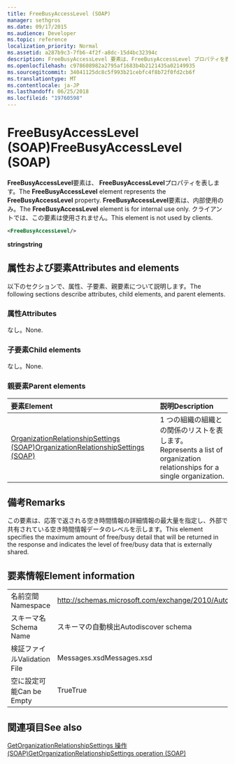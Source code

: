 ```yaml
---
title: FreeBusyAccessLevel (SOAP)
manager: sethgros
ms.date: 09/17/2015
ms.audience: Developer
ms.topic: reference
localization_priority: Normal
ms.assetid: a287b9c3-7fb6-4f2f-a8dc-15d4bc32394c
description: FreeBusyAccessLevel 要素は、FreeBusyAccessLevel プロパティを表します。 FreeBusyAccessLevel 要素は、内部使用のみ。 クライアントでは、この要素は使用されません。
ms.openlocfilehash: c978608982a2795af1683b4b2121435a02149935
ms.sourcegitcommit: 34041125dc8c5f993b21cebfc4f8b72f0fd2cb6f
ms.translationtype: MT
ms.contentlocale: ja-JP
ms.lasthandoff: 06/25/2018
ms.locfileid: "19760598"
---
```

# <a name="freebusyaccesslevel-soap"></a><span data-ttu-id="c6a34-105">FreeBusyAccessLevel (SOAP)</span><span class="sxs-lookup"><span data-stu-id="c6a34-105">FreeBusyAccessLevel (SOAP)</span></span>

<span data-ttu-id="c6a34-106">**FreeBusyAccessLevel**要素は、 **FreeBusyAccessLevel**プロパティを表します。</span><span class="sxs-lookup"><span data-stu-id="c6a34-106">The **FreeBusyAccessLevel** element represents the **FreeBusyAccessLevel** property.</span></span> <span data-ttu-id="c6a34-107">**FreeBusyAccessLevel**要素は、内部使用のみ。</span><span class="sxs-lookup"><span data-stu-id="c6a34-107">The **FreeBusyAccessLevel** element is for internal use only.</span></span> <span data-ttu-id="c6a34-108">クライアントでは、この要素は使用されません。</span><span class="sxs-lookup"><span data-stu-id="c6a34-108">This element is not used by clients.</span></span> 
  
```XML
<FreeBusyAccessLevel/>
```

 <span data-ttu-id="c6a34-109">**string**</span><span class="sxs-lookup"><span data-stu-id="c6a34-109">**string**</span></span>
## <a name="attributes-and-elements"></a><span data-ttu-id="c6a34-110">属性および要素</span><span class="sxs-lookup"><span data-stu-id="c6a34-110">Attributes and elements</span></span>

<span data-ttu-id="c6a34-111">以下のセクションで、属性、子要素、親要素について説明します。</span><span class="sxs-lookup"><span data-stu-id="c6a34-111">The following sections describe attributes, child elements, and parent elements.</span></span>
  
### <a name="attributes"></a><span data-ttu-id="c6a34-112">属性</span><span class="sxs-lookup"><span data-stu-id="c6a34-112">Attributes</span></span>

<span data-ttu-id="c6a34-113">なし。</span><span class="sxs-lookup"><span data-stu-id="c6a34-113">None.</span></span>
  
### <a name="child-elements"></a><span data-ttu-id="c6a34-114">子要素</span><span class="sxs-lookup"><span data-stu-id="c6a34-114">Child elements</span></span>

<span data-ttu-id="c6a34-115">なし。</span><span class="sxs-lookup"><span data-stu-id="c6a34-115">None.</span></span>
  
### <a name="parent-elements"></a><span data-ttu-id="c6a34-116">親要素</span><span class="sxs-lookup"><span data-stu-id="c6a34-116">Parent elements</span></span>

|<span data-ttu-id="c6a34-117">**要素**</span><span class="sxs-lookup"><span data-stu-id="c6a34-117">**Element**</span></span>|<span data-ttu-id="c6a34-118">**説明**</span><span class="sxs-lookup"><span data-stu-id="c6a34-118">**Description**</span></span>|
|:-----|:-----|
|[<span data-ttu-id="c6a34-119">OrganizationRelationshipSettings (SOAP)</span><span class="sxs-lookup"><span data-stu-id="c6a34-119">OrganizationRelationshipSettings (SOAP)</span></span>](organizationrelationshipsettings-soap.md) <br/> |<span data-ttu-id="c6a34-120">1 つの組織の組織との関係のリストを表します。</span><span class="sxs-lookup"><span data-stu-id="c6a34-120">Represents a list of organization relationships for a single organization.</span></span>  <br/> |
   
## <a name="remarks"></a><span data-ttu-id="c6a34-121">備考</span><span class="sxs-lookup"><span data-stu-id="c6a34-121">Remarks</span></span>

<span data-ttu-id="c6a34-122">この要素は、応答で返される空き時間情報の詳細情報の最大量を指定し、外部で共有されている空き時間情報データのレベルを示します。</span><span class="sxs-lookup"><span data-stu-id="c6a34-122">This element specifies the maximum amount of free/busy detail that will be returned in the response and indicates the level of free/busy data that is externally shared.</span></span> 
  
## <a name="element-information"></a><span data-ttu-id="c6a34-123">要素情報</span><span class="sxs-lookup"><span data-stu-id="c6a34-123">Element information</span></span>

|||
|:-----|:-----|
|<span data-ttu-id="c6a34-124">名前空間</span><span class="sxs-lookup"><span data-stu-id="c6a34-124">Namespace</span></span>  <br/> |http://schemas.microsoft.com/exchange/2010/Autodiscover  <br/> |
|<span data-ttu-id="c6a34-125">スキーマ名</span><span class="sxs-lookup"><span data-stu-id="c6a34-125">Schema Name</span></span>  <br/> |<span data-ttu-id="c6a34-126">スキーマの自動検出</span><span class="sxs-lookup"><span data-stu-id="c6a34-126">Autodiscover schema</span></span>  <br/> |
|<span data-ttu-id="c6a34-127">検証ファイル</span><span class="sxs-lookup"><span data-stu-id="c6a34-127">Validation File</span></span>  <br/> |<span data-ttu-id="c6a34-128">Messages.xsd</span><span class="sxs-lookup"><span data-stu-id="c6a34-128">Messages.xsd</span></span>  <br/> |
|<span data-ttu-id="c6a34-129">空に設定可能</span><span class="sxs-lookup"><span data-stu-id="c6a34-129">Can be Empty</span></span>  <br/> |<span data-ttu-id="c6a34-130">True</span><span class="sxs-lookup"><span data-stu-id="c6a34-130">True</span></span>  <br/> |
   
## <a name="see-also"></a><span data-ttu-id="c6a34-131">関連項目</span><span class="sxs-lookup"><span data-stu-id="c6a34-131">See also</span></span>



[<span data-ttu-id="c6a34-132">GetOrganizationRelationshipSettings 操作 (SOAP)</span><span class="sxs-lookup"><span data-stu-id="c6a34-132">GetOrganizationRelationshipSettings operation (SOAP)</span></span>](getorganizationrelationshipsettings-operation-soap.md)

